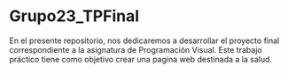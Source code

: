 # Grupo23_TPFinal
En el presente repositorio, nos dedicaremos a desarrollar el proyecto final correspondiente a la asignatura de Programación Visual. Este trabajo práctico tiene como objetivo crear una pagina web destinada a la salud.
